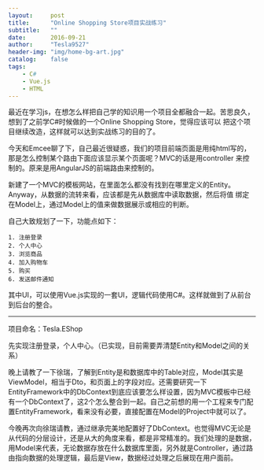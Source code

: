 ```yaml
---
layout:     post
title:      "Online Shopping Store项目实战练习"
subtitle:   ""
date:       2016-09-21
author:     "Tesla9527"
header-img: "img/home-bg-art.jpg"
catalog:    false
tags:
    - C#
    - Vue.js
    - HTML
---
```

最近在学习js，在想怎么样把自己学的知识用一个项目全都融合一起。苦思良久，想到了之前学C#时候做的一个Online Shopping Store，觉得应该可以
把这个项目继续改造，这样就可以达到实战练习的目的了。

今天和Emcee聊了下，自己最近很疑惑，我们的项目前端页面是用纯html写的，那是怎么控制某个路由下面应该显示某个页面呢？MVC的话是用controller
来控制的。原来是用AngularJS的前端路由来控制的。

新建了一个MVC的模板网站，在里面怎么都没有找到在哪里定义的Entity。Anyway，从数据的流转来看，应该都是先从数据库中读取数据，然后将值
绑定在Model上，通过Model上的值来做数据展示或相应的判断。

自己大致规划了一下，功能点如下：

	1. 注册登录
	2. 个人中心
	3. 浏览商品
	4. 加入购物车
	5. 购买
	6. 发送邮件通知

其中UI，可以使用Vue.js实现的一套UI，逻辑代码使用C#。这样就做到了从前台到后台的整合。

---
项目命名：Tesla.EShop

先实现注册登录，个人中心。（已实现，目前需要弄清楚Entity和Model之间的关系）

晚上请教了一下徐瑞，了解到Entity是和数据库中的Table对应，Model其实是ViewModel，相当于Dto，和页面上的字段对应。还需要研究一下EntityFramework中的DbContext到底应该要怎么样设置，因为MVC模板中已经有一个DbContext了，这2个怎么整合到一起。自己之前想的用一个工程来专门配置EntityFramework，看来没有必要，直接配置在Model的Project中就可以了。

今晚再次向徐瑞请教，通过继承完美地配置好了DbContext。也觉得MVC无论是从代码的分层设计，还是从大的角度来看，都是非常精准的。我们处理的是数据，用Model来代表，无论数据存放在什么数据库里面，另外就是Controller，通过路由指向数据的处理逻辑，最后是View，数据经过处理之后展现在用户面前。
